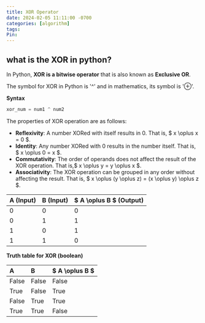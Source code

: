 ```yaml
---
title: XOR Operator
date: 2024-02-05 11:11:00 -0700
categories: [algorithm]
tags: 
Pin:
---
```


## what is the XOR in python?

In Python, **XOR is a bitwise operator** that is also known as **Exclusive OR**.

The symbol for XOR in Python is '^' and in mathematics, its symbol is '⊕'.

**Syntax**

```python
xor_num = num1 ^ num2
```

The properties of XOR operation are as follows:

- **Reflexivity**: A number XORed with itself results in 0. That is, $ x \oplus x = 0 $.
- **Identity**: Any number XORed with 0 results in the number itself. That is, $ x \oplus 0 = x $.
- **Commutativity**: The order of operands does not affect the result of the XOR operation. That is,$ x \oplus y = y \oplus x $.
- **Associativity**: The XOR operation can be grouped in any order without affecting the result. That is, $ x \oplus (y \oplus z) = (x \oplus y) \oplus z $.

| A (Input) | B (Input) | $ A \oplus B $ (Output) |
| --------- | --------- | -------------------------- |
| 0         | 0         | 0                          |
| 0         | 1         | 1                          |
| 1         | 0         | 1                          |
| 1         | 1         | 0                          |

**Truth table for XOR (boolean)**

| A     | B     | $ A \oplus B $ |
| :---- | :---- | :---------------- |
| False | False | False             |
| True  | False | True              |
| False | True  | True              |
| True  | True  | False             |
